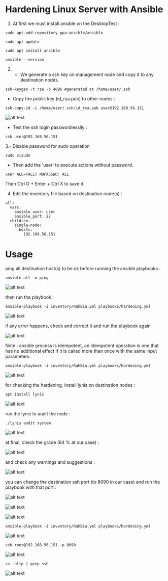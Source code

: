 # Hardening Linux Server with Ansible

1. At first we must install ansible on the DesktopTest :
```
sudo apt-add-repository ppa:ansible/ansible

sudo apt update

sudo apt install ansible

ansible --version
```

2. - We generate a ssh key on management node and copy it to any destination nodes.

```
ssh-keygen -t rsa -b 4096 #generated at /home/user/.ssh
```

- Copy the public key (id_rsa.pub) to other nodes :
```
ssh-copy-id -i /home/user/.ssh/id_rsa.pub user@192.168.56.151
```

![alt text](https://raw.githubusercontent.com/kayvansol/AnsibleHardening/refs/heads/main/img/0.png?raw=true)

- Test the ssh login passwordlesslly :
```
ssh user@192.168.56.151
```

3.- Disable password for sudo operation
```
sudo visudo
```
- Then add the 'user' to execute actions without password.
```
user ALL=(ALL) NOPASSWD: ALL
```
Then Ctrl O + Enter + Ctrl X to save it.


4. Edit the inventory file based on destination node(s) :
```
all:
  vars:
    ansible_user: user
    ansible_port: 22
  children:
    single-node:
      hosts:
        192.168.56.151
```


# Usage
ping all destination host(s) to be ok before running the ansible playbooks :
```
ansible all -m ping
```

![alt text](https://raw.githubusercontent.com/kayvansol/AnsibleHardening/refs/heads/main/img/8.png?raw=true)

then run the playbook :

```
ansible-playbook -i inventory/RahBia.yml playbooks/hardening.yml
```

![alt text](https://raw.githubusercontent.com/kayvansol/AnsibleHardening/refs/heads/main/img/9.png?raw=true)

if any error happens, check and correct it and run the playbook again

![alt text](https://raw.githubusercontent.com/kayvansol/AnsibleHardening/refs/heads/main/img/10.png?raw=true)

Note : ansible process is idempotent, an idempotent operation is one that has no additional effect if it is called more than once with the same input parameters.

```
ansible-playbook -i inventory/RahBia.yml playbooks/hardening.yml
```

![alt text](https://raw.githubusercontent.com/kayvansol/AnsibleHardening/refs/heads/main/img/11.png?raw=true)

for checking the hardening, install lynis on destination nodes :
```
apt install lynis
```

![alt text](https://raw.githubusercontent.com/kayvansol/AnsibleHardening/refs/heads/main/img/12.png?raw=true)

run the lynis to audit the node :
```
./lynis audit system
```

![alt text](https://raw.githubusercontent.com/kayvansol/AnsibleHardening/refs/heads/main/img/13.png?raw=true)

at final, check the grade (84 % at our case) :

![alt text](https://raw.githubusercontent.com/kayvansol/AnsibleHardening/refs/heads/main/img/14.png?raw=true)

and check any warnings and suggestions :

![alt text](https://raw.githubusercontent.com/kayvansol/AnsibleHardening/refs/heads/main/img/15.png?raw=true)

you can change the destination ssh port (to 8090 in our case) and run the playbook with that port :

![alt text](https://raw.githubusercontent.com/kayvansol/AnsibleHardening/refs/heads/main/img/16.png?raw=true)

![alt text](https://raw.githubusercontent.com/kayvansol/AnsibleHardening/refs/heads/main/img/15-1.png?raw=true)

![alt text](https://raw.githubusercontent.com/kayvansol/AnsibleHardening/refs/heads/main/img/17.png?raw=true)

```
ansible-playbook -i inventory/RahBia.yml playbooks/hardening.yml
```

![alt text](https://raw.githubusercontent.com/kayvansol/AnsibleHardening/refs/heads/main/img/18.png?raw=true)

```
ssh root@192.168.56.151 -p 8090
```

![alt text](https://raw.githubusercontent.com/kayvansol/AnsibleHardening/refs/heads/main/img/19.png?raw=true)

```
ss -nltp | grep ssh
```

![alt text](https://raw.githubusercontent.com/kayvansol/AnsibleHardening/refs/heads/main/img/20.png?raw=true)

